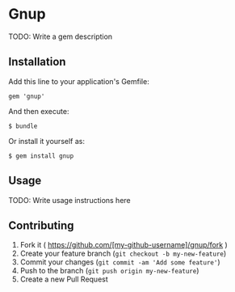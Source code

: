 # Gnup

TODO: Write a gem description

## Installation

Add this line to your application's Gemfile:

    gem 'gnup'

And then execute:

    $ bundle

Or install it yourself as:

    $ gem install gnup

## Usage

TODO: Write usage instructions here

## Contributing

1. Fork it ( https://github.com/[my-github-username]/gnup/fork )
2. Create your feature branch (`git checkout -b my-new-feature`)
3. Commit your changes (`git commit -am 'Add some feature'`)
4. Push to the branch (`git push origin my-new-feature`)
5. Create a new Pull Request

